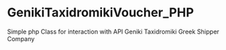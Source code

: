 # GenikiTaxidromikiVoucher_PHP
Simple php Class for interaction with API Geniki Taxidromiki Greek Shipper Company

